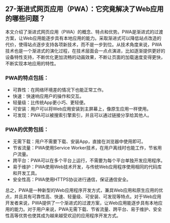 ## 27-渐进式网页应用（PWA）：它究竟解决了Web应用的哪些问题？
本文介绍了渐进式网页应用（PWA）的概念、特点和优势。PWA是渐进式的过渡方案，让Web应用能逐步具有本地应用的能力。采取渐进式可以降低站点改造的代价，使得站点逐步支持各项新技术，而不是一步到位。从技术角度来说，PWA技术也是一个渐进式的演化过程，在技术层面会一点点演进，比如逐渐提供更好的设备特性支持，不断优化更加流畅的动画效果，不断让页面的加载速度变得更快，不断实现本地应用的特性。

### PWA的特点包括：

- 可靠性：在网络环境差的情况下也能正常工作。
- 快速：快速响应用户的操作和交互。
- 轻量级：比传统App更小巧、更轻便。
- 可安装：用户可以将Web应用安装到主屏幕上，像原生应用一样使用。
- 可发现：PWA可以被搜索引擎索引，并且可以通过链接分享给其他人。

### PWA的优势包括：

- 无需下载：用户不需要下载、安装App，直接在浏览器中使用即可。
- 节省流量：PWA使用Service Worker技术，在用户离线时也能工作，节省用户流量。
- 跨平台：PWA可以在多个平台上运行，不需要为每个平台单独开发应用程序。
- 易于维护：PWA使用Web技术开发，与传统Web应用程序使用相同的代码库和开发工具。
- 安全性高：PWA使用HTTPS协议进行通信，保证通信安全。

总之，PWA是一种新型的Web应用程序开发方式，兼具Web应用和原生应用的优点，并且具有可靠性高、快速、轻量级、可安装、可发现等特点。对于Web应用开发者来说，PWA提供了一个渐进式的过渡方案，让Web应用能逐步具有本地应用的能力。对于用户来说，PWA无需下载、节省流量、跨平台、易于维护、安全性高等优势也使其成为越来越受欢迎的应用程序开发方式。